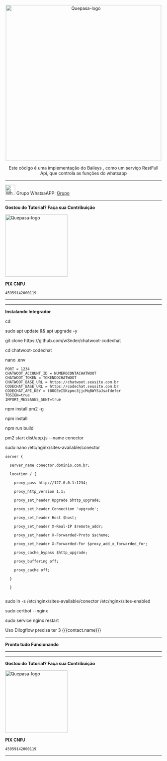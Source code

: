 <p align="center">
	<img src="https://github.com/code-chat-br/whatsapp-api/raw/main/public/images/code.png" alt="Quepasa-logo" width="500" />	
	<p align="center">Este código é uma implementação do Baileys , como um serviço RestFull Api, que controla as funções do whatsapp </p>
</p>
<hr />
<p align="left">
	<img src="https://whatsapp.com/favicon.ico" alt="WhatsAPP-logo" width="32" />
	<span>Grupo WhatsaAPP: </span>
	<a href="https://chat.whatsapp.com/CwcSUOcgPBL6lJWYyvA0NS
" target="_blank">Grupo</a>
</p>

----------------------------------------------------------------------------

</p>

**Gostou do Tutorial? Faça sua Contribuição**

<img src="https://github.com/EngajamentoFlow/quepasa/blob/main/Contribui%C3%A7%C3%A3o.png" alt="Quepasa-logo" width="200" />
</p>

**PIX CNPJ**

```
45959142000119	
```


----------------------------------------------------------------------------

----------------------------------------------------------------------------

</p>

**Instalando Integrador**

</p>
cd
</p>
sudo apt update && apt upgrade -y
</p>
git clone https://github.com/w3nder/chatwoot-codechat
</p>
cd chatwoot-codechat
</p>
nano .env
</p>

 ```
PORT = 1234
CHATWOOT_ACCOUNT_ID = NUMEROCONTACHATWOOT
CHATWOOT_TOKEN = TOKENDOCHATWOOT
CHATWOOT_BASE_URL = https://chatwoot.seusite.com.br
CODECHAT_BASE_URL = https://codechat.seusite.com.br
CODECHAT_API_KEY = t8OOEeISKzpmc3jjcMqBWYSaJsafdefer
TOSIGN=true
IMPORT_MESSAGES_SENT=true
 ```

</p>
npm install pm2 -g
</p>
npm install
</p>
npm run build
</p>
pm2 start dist/app.js --name conector
</p>
sudo nano /etc/nginx/sites-available/conector
</p>

```
server {

  server_name conector.dominio.com.br;

  location / {

    proxy_pass http://127.0.0.1:1234;

    proxy_http_version 1.1;

    proxy_set_header Upgrade $http_upgrade;

    proxy_set_header Connection 'upgrade';

    proxy_set_header Host $host;

    proxy_set_header X-Real-IP $remote_addr;

    proxy_set_header X-Forwarded-Proto $scheme;

    proxy_set_header X-Forwarded-For $proxy_add_x_forwarded_for;

    proxy_cache_bypass $http_upgrade;

    proxy_buffering off;

    proxy_cache off;

  }

  }
  
 ```

</p>
sudo ln -s /etc/nginx/sites-available/conector /etc/nginx/sites-enabled
</p>
sudo certbot --nginx
</p>
sudo service nginx restart
</p>

Uso Dilogflow precisa ter 3  {{{contact.name}}}

----------------------------------------------------------------------------

**Pronto tudo Funcionando**

----------------------------------------------------------------------------
----------------------------------------------------------------------------

</p>

**Gostou do Tutorial? Faça sua Contribuição**

<img src="https://github.com/EngajamentoFlow/quepasa/blob/main/Contribui%C3%A7%C3%A3o.png" alt="Quepasa-logo" width="200" />
</p>

**PIX CNPJ**

```
45959142000119	
```
----------------------------------------------------------------------------

